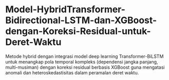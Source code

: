 # Model-HybridTransformer-Bidirectional-LSTM-dan-XGBoost-dengan-Koreksi-Residual-untuk-Deret-Waktu
Metode hybrid dengan integrasi model deep learning Transformer-BiLSTM untuk menangkap pola temporal kompleks (dependensi jangka panjang, multi-musiman) dengan koreksi residual berbasis XGBoost guna mengatasi anomali dan heteroskedastisitas dalam peramalan deret waktu.
